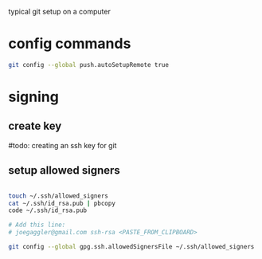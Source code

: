 typical git setup on a computer

# config commands

```bash
git config --global push.autoSetupRemote true
```

# signing

## create key
#todo: creating an ssh key for git

## setup allowed signers
```bash

touch ~/.ssh/allowed_signers
cat ~/.ssh/id_rsa.pub | pbcopy
code ~/.ssh/id_rsa.pub

# Add this line:
# joegaggler@gmail.com ssh-rsa <PASTE_FROM_CLIPBOARD>

git config --global gpg.ssh.allowedSignersFile ~/.ssh/allowed_signers
```
